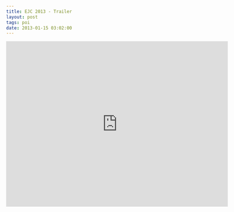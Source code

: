 ```yaml
---
title: EJC 2013 - Trailer
layout: post
tags: poi
date: 2013-01-15 03:02:00
---
```

<iframe width="603" height="452" src="https://www.youtube.com/embed/oJBb9SwgH7Y" frameborder="0" allowfullscreen="true"></iframe>
